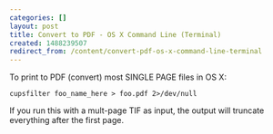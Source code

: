 ```yaml
---
categories: []
layout: post
title: Convert to PDF - OS X Command Line (Terminal)
created: 1488239507
redirect_from: /content/convert-pdf-os-x-command-line-terminal
---
```

To print to PDF (convert) most SINGLE PAGE files in OS X:

    cupsfilter foo_name_here > foo.pdf 2>/dev/null

If you run this with a mult-page TIF as input, the output will truncate everything after the first page.
